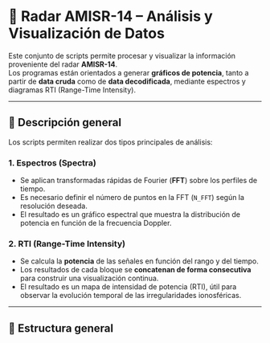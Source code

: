 # 📡 Radar AMISR-14 – Análisis y Visualización de Datos

Este conjunto de scripts permite procesar y visualizar la información proveniente del radar **AMISR-14**.  
Los programas están orientados a generar **gráficos de potencia**, tanto a partir de **data cruda** como de **data decodificada**, mediante espectros y diagramas RTI (Range-Time Intensity).

---

## 🧠 Descripción general

Los scripts permiten realizar dos tipos principales de análisis:

### 1. **Espectros (Spectra)**
- Se aplican transformadas rápidas de Fourier (**FFT**) sobre los perfiles de tiempo.
- Es necesario definir el número de puntos en la FFT (`N_FFT`) según la resolución deseada.
- El resultado es un gráfico espectral que muestra la distribución de potencia en función de la frecuencia Doppler.

### 2. **RTI (Range-Time Intensity)**
- Se calcula la **potencia** de las señales en función del rango y del tiempo.
- Los resultados de cada bloque se **concatenan de forma consecutiva** para construir una visualización continua.
- El resultado es un mapa de intensidad de potencia (RTI), útil para observar la evolución temporal de las irregularidades ionosféricas.

---

## 📂 Estructura general
